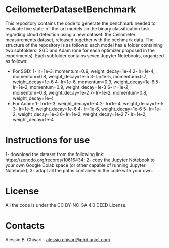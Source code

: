 # CeilometerDatasetBenchmark
This repository contains the code to generate the benchmark needed to evaluate five state-of-the-art models on the binary classification task regarding cloud detection using a new dataset: the Ceilometer measurements dataset, released together with the bechmark data. 
The structure of the repository is as follows: each model has a folder containing two subfolders: SGD and Adam (one for each optimizer proposed in the experiments).
Each subfolder contains seven Jupyter Notebooks, organized as follows:
  - For SGD:
      1- lr=1e-3, momentum=0.9, weight_decay=1e-4
      2- lr=1e-4, momentum=0.8, weight_decay=1e-5
      3- lr=1e-5, momentum=0.7, weight_decay=1e-6
      4- lr=1e-6, momentum=0.9, weight_decay=1e-6
      5- lr=1e-2, momentum=0.9, weight_decay=1e-3
      6- lr=1e-2, momentum=0.8, weight_decay=1e-2
      7- lr=1e-2, momentum=0.8, weight_decay=1e-4
  - For Adam:
      1- lr=1e-3, weight_decay=1e-4
      2- lr=1e-4, weight_decay=1e-5
      3- lr=1e-5, weight_decay=1e-6
      4- lr=1e-6, weight_decay=1e-6
      5- lr=1e-2, weight_decay=1e-3
      6- lr=1e-2, weight_decay=1e-2
      7- lr=1e-2, weight_decay=1e-4
# Instructions for use
1- download the dataset from the following link: https://zenodo.org/records/10616434;
2- copy the Jupyter Notebook to your own Google Colab space (or other capable of running Jupyter Notebook);
3- adapt all the paths contained in the code with your own.
# License
All the code is under the CC BY-NC-SA 4.0 DEED License.
# Contacts
Alessio B. Chisari - alessio.chisari@phd.unict.com
